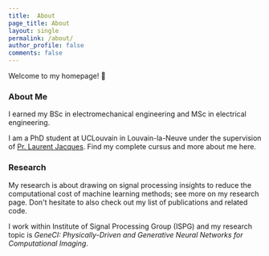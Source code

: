 ```yaml
---
title:  About
page_title: About
layout: single
permalink: /about/
author_profile: false
comments: false
---
```


Welcome to my homepage! :wave:

### About Me

I earned my BSc in electromechanical engineering and MSc in electrical engineering.

<!-- Throughout my studies I was involved in several science projects that 
used large amounts of data to discover patterns and model phenomena.

My interests range from machine learning, data engineering to 
computational optimization, and high performance computing.

In my spare time I enjoy taking walks, learning new languages, 
drawing, and sometimes playing the guitar. -->

I am a PhD student at UCLouvain in Louvain-la-Neuve under the supervision of [Pr. Laurent Jacques](https://uclouvain.be/en/directories/laurent.jacques). Find my complete cursus and more about me here.

### Research

My research is about drawing on signal processing insights to reduce the computational cost of machine learning methods; see more on my research page. Don't hesitate to also check out my list of publications and related code.

I work within Institute of Signal Processing Group (ISPG) and my research topic is *GeneCI: Physically-Driven and Generative Neural Networks for Computational Imaging*.
